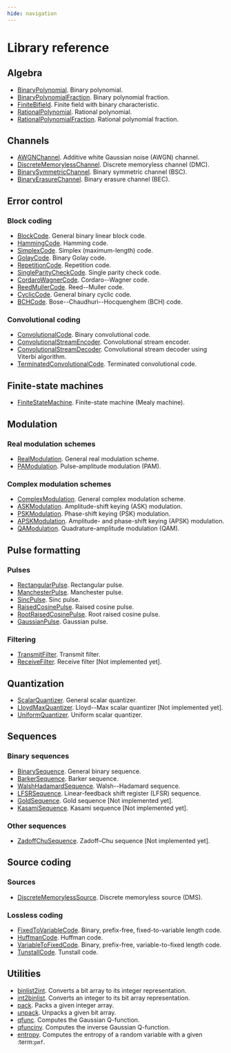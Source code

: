 ```yaml
---
hide: navigation
---
```


# Library reference

## Algebra

- [BinaryPolynomial](BinaryPolynomial). Binary polynomial.
- [BinaryPolynomialFraction](BinaryPolynomialFraction). Binary polynomial fraction.
- [FiniteBifield](FiniteBifield). Finite field with binary characteristic.
- [RationalPolynomial](RationalPolynomial). Rational polynomial.
- [RationalPolynomialFraction](RationalPolynomialFraction). Rational polynomial fraction.

## Channels

- [AWGNChannel](AWGNChannel). Additive white Gaussian noise (AWGN) channel.
- [DiscreteMemorylessChannel](DiscreteMemorylessChannel). Discrete memoryless channel (DMC).
- [BinarySymmetricChannel](BinarySymmetricChannel). Binary symmetric channel (BSC).
- [BinaryErasureChannel](BinaryErasureChannel). Binary erasure channel (BEC).

## Error control

### Block coding

- [BlockCode](BlockCode). General binary linear block code.
- [HammingCode](HammingCode). Hamming code.
- [SimplexCode](SimplexCode). Simplex (maximum-length) code.
- [GolayCode](GolayCode). Binary Golay code.
- [RepetitionCode](RepetitionCode). Repetition code.
- [SingleParityCheckCode](SingleParityCheckCode). Single parity check code.
- [CordaroWagnerCode](CordaroWagnerCode). Cordaro--Wagner code.
- [ReedMullerCode](ReedMullerCode). Reed--Muller code.
- [CyclicCode](CyclicCode). General binary cyclic code.
- [BCHCode](BCHCode). Bose--Chaudhuri--Hocquenghem (BCH) code.

### Convolutional coding

- [ConvolutionalCode](ConvolutionalCode). Binary convolutional code.
- [ConvolutionalStreamEncoder](ConvolutionalStreamEncoder). Convolutional stream encoder.
- [ConvolutionalStreamDecoder](ConvolutionalStreamDecoder). Convolutional stream decoder using Viterbi algorithm.
- [TerminatedConvolutionalCode](TerminatedConvolutionalCode). Terminated convolutional code.

## Finite-state machines

- [FiniteStateMachine](FiniteStateMachine). Finite-state machine (Mealy machine).

## Modulation

### Real modulation schemes

- [RealModulation](RealModulation). General real modulation scheme.
- [PAModulation](PAModulation). Pulse-amplitude modulation (PAM).

### Complex modulation schemes

- [ComplexModulation](ComplexModulation). General complex modulation scheme.
- [ASKModulation](ASKModulation). Amplitude-shift keying (ASK) modulation.
- [PSKModulation](PSKModulation). Phase-shift keying (PSK) modulation.
- [APSKModulation](APSKModulation). Amplitude- and phase-shift keying (APSK) modulation.
- [QAModulation](QAModulation). Quadrature-amplitude modulation (QAM).

## Pulse formatting

### Pulses

- [RectangularPulse](RectangularPulse). Rectangular pulse.
- [ManchesterPulse](ManchesterPulse). Manchester pulse.
- [SincPulse](SincPulse). Sinc pulse.
- [RaisedCosinePulse](RaisedCosinePulse). Raised cosine pulse.
- [RootRaisedCosinePulse](RootRaisedCosinePulse). Root raised cosine pulse.
- [GaussianPulse](GaussianPulse). Gaussian pulse.

### Filtering

- [TransmitFilter](TransmitFilter). Transmit filter.
- [ReceiveFilter](ReceiveFilter). Receive filter [Not implemented yet].

## Quantization

- [ScalarQuantizer](ScalarQuantizer). General scalar quantizer.
- [LloydMaxQuantizer](LloydMaxQuantizer). Lloyd--Max scalar quantizer [Not implemented yet].
- [UniformQuantizer](UniformQuantizer). Uniform scalar quantizer.

## Sequences

### Binary sequences

- [BinarySequence](BinarySequence). General binary sequence.
- [BarkerSequence](BarkerSequence). Barker sequence.
- [WalshHadamardSequence](WalshHadamardSequence). Walsh--Hadamard sequence.
- [LFSRSequence](LFSRSequence). Linear-feedback shift register (LFSR) sequence.
- [GoldSequence](GoldSequence). Gold sequence [Not implemented yet].
- [KasamiSequence](KasamiSequence). Kasami sequence [Not implemented yet].

### Other sequences

- [ZadoffChuSequence](ZadoffChuSequence). Zadoff–Chu sequence [Not implemented yet].

## Source coding

### Sources

- [DiscreteMemorylessSource](DiscreteMemorylessSource). Discrete memoryless source (DMS).

### Lossless coding

- [FixedToVariableCode](FixedToVariableCode). Binary, prefix-free, fixed-to-variable length code.
- [HuffmanCode](HuffmanCode). Huffman code.
- [VariableToFixedCode](VariableToFixedCode). Binary, prefix-free, variable-to-fixed length code.
- [TunstallCode](TunstallCode). Tunstall code.

## Utilities

- [binlist2int](binlist2int). Converts a bit array to its integer representation.
- [int2binlist](int2binlist). Converts an integer to its bit array representation.
- [pack](pack). Packs a given integer array.
- [unpack](unpack). Unpacks a given bit array.
- [qfunc](qfunc). Computes the Gaussian Q-function.
- [qfuncinv](qfuncinv). Computes the inverse Gaussian Q-function.
- [entropy](entropy). Computes the entropy of a random variable with a given :term:`pmf`.

